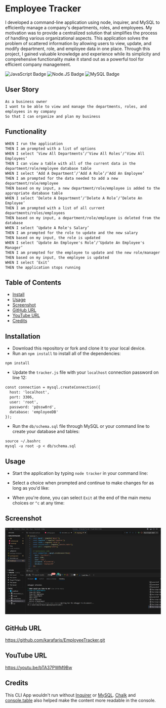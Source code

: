 # Employee Tracker
I developed a command-line application using node, inquirer, and MySQL to efficiently manage a company's departments, roles, and employees. My motivation was to provide a centralized solution that simplifies the process of handling various organizational aspects. This application solves the problem of scattered information by allowing users to view, update, and modify department, role, and employee data in one place. Through this project, I gained valuable knowledge and experience while its simplicity and comprehensive functionality make it stand out as a powerful tool for efficient company management.

![JavaScript Badge](https://img.shields.io/badge/-JavaScript-539436) ![Node.JS Badge](https://img.shields.io/badge/-Node.JS-CF1848) ![MySQL Badge](https://img.shields.io/badge/-MySQL-61489C)  


## User Story
```
As a business owner
I want to be able to view and manage the departments, roles, and employees in my company
So that I can organize and plan my business
```


## Functionality
```
WHEN I run the application
THEN I am prompted with a list of options
WHEN I select ‘View All Departments’/‘View All Roles’/‘View All Employees’
THEN I can view a table with all of the current data in the department/role/employee database table
WHEN I select ‘Add A Department’/‘Add A Role’/‘Add An Employee’
THEN I am prompted for the data needed to add a new department/role/employee
THEN based on my input, a new department/role/employee is added to the appropriate database table
WHEN I select ‘Delete A Department’/‘Delete A Role’/‘Delete An Employee’
THEN I am prompted with a list of all current departments/roles/employees
THEN based on my input, a department/role/employee is deleted from the database
WHEN I select ‘Update A Role's Salary’
THEN I am prompted for the role to update and the new salary
THEN based on my input, the role is updated
WHEN I select ‘Update An Employee's Role’/‘Update An Employee's Manager’
THEN I am prompted for the employee to update and the new role/manager
THEN based on my input, the employee is updated
WHEN I select ‘Exit’
THEN the application stops running
```


## Table of Contents 
* [Install](#installation)
* [Usage](#usage)
* [Screenshot](#screenshot)  
* [GitHub URL](#github)
* [YouTube URL](#youtube)
* [Credits](#credits)



## Installation
* Download this repository or fork and clone it to your local device.
* Run an `npm install` to install all of the dependencies:
```
npm install
```
* Update the `tracker.js` file with your `localhost` connection password on line 12:
```
const connection = mysql.createConnection({
  host: 'localhost',
  port: 3306,
  user: 'root',
  password: 'p@ssw0rd',
  database: 'employeeDB'
});
```
* Run the `db/schema.sql` file through MySQL or your command line to create your database and tables:
```
source ~/.bashrc
mysql -u root -p < db/schema.sql
```


## Usage 
* Start the application by typing `node tracker` in your command line:


* Select a choice when prompted and continue to make changes for as long as you'd like:


* When you're done, you can select `Exit` at the end of the main menu choices or `^c` at any time:

## Screenshot
![employee-tracker-dashboard](img/employeetrackerdash.jpg)

## GitHub URL
https://github.com/karafaris/EmployeeTracker.git

## YouTube URL
https://youtu.be/bTA37PWM9Bw


## Credits
This CLI App wouldn't run without [Inquirer](https://www.npmjs.com/package/inquirer) or [MySQL](https://www.npmjs.com/package/mysql). [Chalk](https://www.npmjs.com/package/chalk) and [console.table](https://www.npmjs.com/package/console.table) also helped make the content more readable in the console. 
